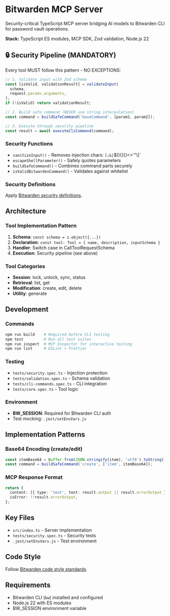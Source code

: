 # Bitwarden MCP Server

Security-critical TypeScript MCP server bridging AI models to Bitwarden CLI for password vault operations.

**Stack:** TypeScript ES modules, MCP SDK, Zod validation, Node.js 22

## 🔒 Security Pipeline (MANDATORY)

Every tool MUST follow this pattern - NO EXCEPTIONS:

```typescript
// 1. Validate input with Zod schema
const [isValid, validationResult] = validateInput(
  schema,
  request.params.arguments,
);
if (!isValid) return validationResult;

// 2. Build safe command (NEVER use string interpolation)
const command = buildSafeCommand('baseCommand', [param1, param2]);

// 3. Execute through security pipeline
const result = await executeCliCommand(command);
```

### Security Functions

- `sanitizeInput()` - Removes injection chars: `[;&|`$(){}[\]<>'"\\]`
- `escapeShellParameter()` - Safely quotes parameters
- `buildSafeCommand()` - Combines command parts securely
- `isValidBitwardenCommand()` - Validates against whitelist

### Security Definitions

Apply [Bitwarden security definitions](https://contributing.bitwarden.com/architecture/security/definitions).

## Architecture

### Tool Implementation Pattern

1. **Schema**: `const schema = z.object({...})`
2. **Declaration**: `const tool: Tool = { name, description, inputSchema }`
3. **Handler**: Switch case in CallToolRequestSchema
4. **Execution**: Security pipeline (see above)

### Tool Categories

- **Session**: lock, unlock, sync, status
- **Retrieval**: list, get
- **Modification**: create, edit, delete
- **Utility**: generate

## Development

### Commands

```bash
npm run build    # Required before CLI testing
npm test         # Run all test suites
npm run inspect  # MCP Inspector for interactive testing
npm run lint     # ESLint + Prettier
```

### Testing

- `tests/security.spec.ts` - Injection protection
- `tests/validation.spec.ts` - Schema validation
- `tests/cli-commands.spec.ts` - CLI integration
- `tests/core.spec.ts` - Tool logic

### Environment

- **BW_SESSION**: Required for Bitwarden CLI auth
- Test mocking: `.jest/setEnvVars.js`

## Implementation Patterns

### Base64 Encoding (create/edit)

```typescript
const itemBase64 = Buffer.from(JSON.stringify(item), 'utf8').toString('base64');
const command = buildSafeCommand('create', ['item', itemBase64]);
```

### MCP Response Format

```typescript
return {
  content: [{ type: 'text', text: result.output || result.errorOutput }],
  isError: !!result.errorOutput,
};
```

## Key Files

- `src/index.ts` - Server implementation
- `tests/security.spec.ts` - Security tests
- `.jest/setEnvVars.js` - Test environment

## Code Style

Follow [Bitwarden code style standards](https://contributing.bitwarden.com/contributing/code-style/).

## Requirements

- Bitwarden CLI (`bw`) installed and configured
- Node.js 22 with ES modules
- BW_SESSION environment variable
